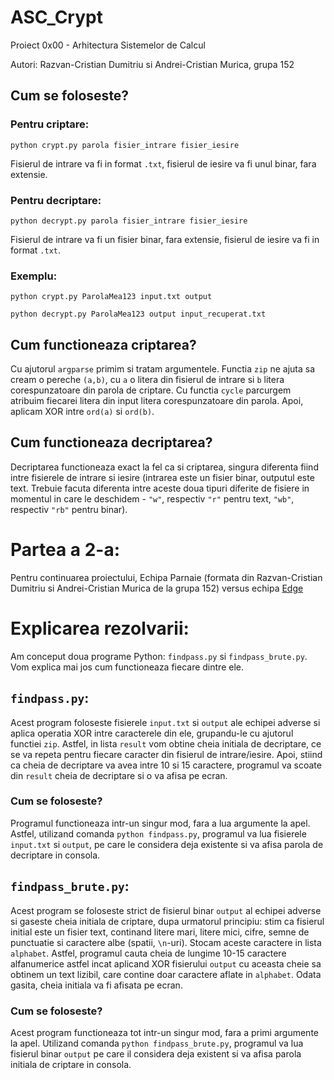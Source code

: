 # ASC_Crypt

Proiect 0x00 - Arhitectura Sistemelor de Calcul

Autori: Razvan-Cristian Dumitriu si Andrei-Cristian Murica, grupa 152

## Cum se foloseste?


### Pentru criptare:

`python crypt.py parola fisier_intrare fisier_iesire`

Fisierul de intrare va fi in format `.txt`, fisierul de iesire va fi unul binar, fara extensie.


### Pentru decriptare:

`python decrypt.py parola fisier_intrare fisier_iesire`

Fisierul de intrare va fi un fisier binar, fara extensie, fisierul de iesire va fi in format `.txt`.

### Exemplu:

`python crypt.py ParolaMea123 input.txt output`

`python decrypt.py ParolaMea123 output input_recuperat.txt`

## Cum functioneaza criptarea?

Cu ajutorul `argparse` primim si tratam argumentele. Functia `zip` ne ajuta sa cream o pereche `(a,b)`, cu `a` o litera din fisierul de intrare si `b` litera corespunzatoare din parola de criptare. Cu functia `cycle` parcurgem atribuim fiecarei litera din input litera corespunzatoare din parola. Apoi, aplicam XOR intre `ord(a)` si `ord(b)`. 

## Cum functioneaza decriptarea?

Decriptarea functioneaza exact la fel ca si criptarea, singura diferenta fiind intre fisierele de intrare si iesire (intrarea este un fisier binar, outputul este text. Trebuie facuta diferenta intre aceste doua tipuri diferite de fisiere in momentul in care le deschidem - `"w"`, respectiv `"r"` pentru text, `"wb"`, respectiv `"rb"` pentru binar).

# Partea a 2-a:

Pentru continuarea proiectului, Echipa Parnaie (formata din Razvan-Cristian Dumitriu si Andrei-Cristian Murica de la grupa 152) versus echipa [Edge](https://github.com/Edge0410/Proiect-ASC-0x00)

# Explicarea rezolvarii:

Am conceput doua programe Python: `findpass.py` si `findpass_brute.py`. Vom explica mai jos cum functioneaza fiecare dintre ele.

## `findpass.py`:

Acest program foloseste fisierele `input.txt` si `output` ale echipei adverse si aplica operatia XOR intre caracterele din ele, grupandu-le cu ajutorul functiei `zip`. Astfel, in lista `result` vom obtine cheia initiala de decriptare, ce se va repeta pentru fiecare caracter din fisierul de intrare/iesire. Apoi, stiind ca cheia de decriptare va avea intre 10 si 15 caractere, programul va scoate din `result` cheia de decriptare si o va afisa pe ecran.

### Cum se foloseste?

Programul functioneaza intr-un singur mod, fara a lua argumente la apel. Astfel, utilizand comanda `python findpass.py`, programul va lua fisierele `input.txt` si `output`, pe care le considera deja existente si va afisa parola de decriptare in consola.

## `findpass_brute.py`:

Acest program se foloseste strict de fisierul binar `output` al echipei adverse si gaseste cheia initiala de criptare, dupa urmatorul principiu: stim ca fisierul initial este un fisier text, continand litere mari, litere mici, cifre, semne de punctuatie si caractere albe (spatii, `\n`-uri). Stocam aceste caractere in lista `alphabet`. Astfel, programul cauta cheia de lungime 10-15 caractere alfanumerice astfel incat aplicand XOR fisierului `output` cu aceasta cheie sa obtinem un text lizibil, care contine doar caractere aflate in `alphabet`. Odata gasita, cheia initiala va fi afisata pe ecran.

### Cum se foloseste?

Acest program functioneaza tot intr-un singur mod, fara a primi argumente la apel. Utilizand comanda `python findpass_brute.py`, programul va lua fisierul binar `output` pe care il considera deja existent si va afisa parola initiala de criptare in consola.
